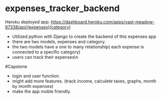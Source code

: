 # expenses_tracker_backend

Heroku deployed app:
https://dashboard.heroku.com/apps/vast-meadow-87338/api/(expenses)(category)

- Utilized python with Django to create the backend of this expenses app
- there are two models, expenses and category.
- the two models have a one to many relationship( each expense is connected to a specific category)
- users can track their expenses\n

#Capstone 

- login and user function.
- might add more features. (track income, calculete taxes, graphs, month by month expenses)
- make the app moble friendly. 


